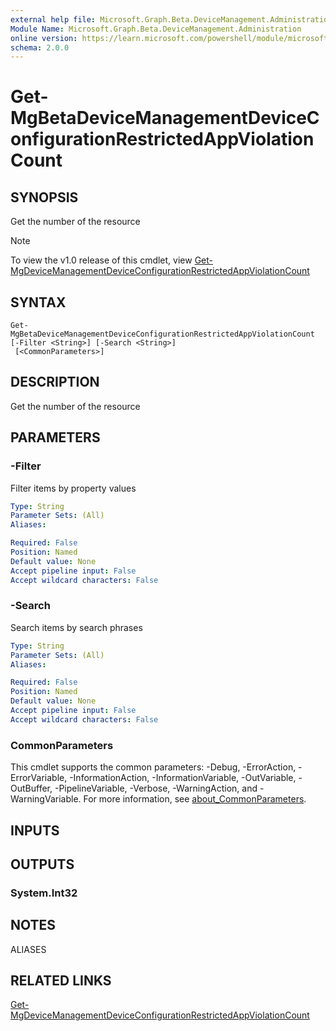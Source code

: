 ```yaml
---
external help file: Microsoft.Graph.Beta.DeviceManagement.Administration-help.xml
Module Name: Microsoft.Graph.Beta.DeviceManagement.Administration
online version: https://learn.microsoft.com/powershell/module/microsoft.graph.beta.devicemanagement.administration/get-mgbetadevicemanagementdeviceconfigurationrestrictedappviolationcount
schema: 2.0.0
---
```


# Get-MgBetaDeviceManagementDeviceConfigurationRestrictedAppViolationCount

## SYNOPSIS
Get the number of the resource

> [!NOTE]
> To view the v1.0 release of this cmdlet, view [Get-MgDeviceManagementDeviceConfigurationRestrictedAppViolationCount](/powershell/module/Microsoft.Graph.DeviceManagement.Administration/Get-MgDeviceManagementDeviceConfigurationRestrictedAppViolationCount?view=graph-powershell-v1.0)

## SYNTAX

```
Get-MgBetaDeviceManagementDeviceConfigurationRestrictedAppViolationCount [-Filter <String>] [-Search <String>]
 [<CommonParameters>]
```

## DESCRIPTION
Get the number of the resource

## PARAMETERS

### -Filter
Filter items by property values

```yaml
Type: String
Parameter Sets: (All)
Aliases:

Required: False
Position: Named
Default value: None
Accept pipeline input: False
Accept wildcard characters: False
```

### -Search
Search items by search phrases

```yaml
Type: String
Parameter Sets: (All)
Aliases:

Required: False
Position: Named
Default value: None
Accept pipeline input: False
Accept wildcard characters: False
```

### CommonParameters
This cmdlet supports the common parameters: -Debug, -ErrorAction, -ErrorVariable, -InformationAction, -InformationVariable, -OutVariable, -OutBuffer, -PipelineVariable, -Verbose, -WarningAction, and -WarningVariable. For more information, see [about_CommonParameters](http://go.microsoft.com/fwlink/?LinkID=113216).

## INPUTS

## OUTPUTS

### System.Int32
## NOTES

ALIASES

## RELATED LINKS
[Get-MgDeviceManagementDeviceConfigurationRestrictedAppViolationCount](/powershell/module/Microsoft.Graph.DeviceManagement.Administration/Get-MgDeviceManagementDeviceConfigurationRestrictedAppViolationCount?view=graph-powershell-v1.0)

